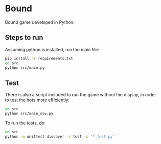 # Bound

Bound game developed in Python.

## Steps to run

Assuming python is installed, run the main file:

```bash
pip install -r requirements.txt
cd src
python src/main.py
```

## Test

There is also a script included to run the game without the display, in order to test the bots more efficiently:

```bash
cd src
python src/main_dev.py
```

To run the tests, do:

```bash
cd src
python -m unittest discover -s test -p '*_test.py'
```
